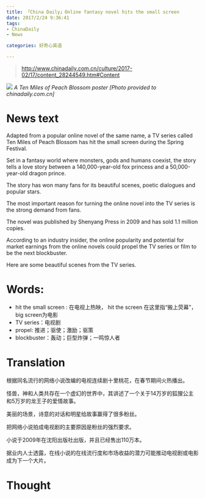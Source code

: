 ```yaml
---
title: 「China Daily」Online fantasy novel hits the small screen
date: 2017/2/24 9:36:41 
tags: 
- ChinaDaily
- News

categories: 好奇心英语

---
```



> http://www.chinadaily.com.cn/culture/2017-02/17/content_28244549.htm#Content

![](http://ojpgmz933.bkt.clouddn.com/17-2-24/19994832-file_1487900110056_47c9.png)
*A Ten Miles of Peach Blossom poster [Photo provided to chinadaily.com.cn]*

# News text

Adapted from a popular online novel of the same name, a TV series called Ten Miles of Peach Blossom has hit the small screen during the Spring Festival.

Set in a fantasy world where monsters, gods and humans coexist, the story tells a love story between a 140,000-year-old fox princess and a 50,000-year-old dragon prince.

The story has won many fans for its beautiful scenes, poetic dialogues and popular stars.

The most important reason for turning the online novel into the TV series is the strong demand from fans.

The novel was published by Shenyang Press in 2009 and has sold 1.1 million copies.

According to an industry insider, the online popularity and potential for market earnings from the online novels could propel the TV series or film to be the next blockbuster.

Here are some beautiful scenes from the TV series.

<!-- more -->
# Words:

- hit the small screen : 在电视上热映， hit the screen 在这里指“搬上荧幕”，big screen为电影
- TV series：电视剧
- propel: 推进；驱使；激励；驱策
- blockbuster：轰动；巨型炸弹；一鸣惊人者

# Translation

根据同名流行的网络小说改编的电视连续剧十里桃花，在春节期间火热播出。

怪兽，神和人类共存在一个虚幻的世界中，其讲述了一个关于14万岁的狐狸公主和5万岁的龙王子的爱情故事。

美丽的场景，诗意的对话和明星给故事赢得了很多粉丝。

把网络小说拍成电视剧的主要原因是粉丝的强烈要求。

小说于2009年在沈阳出版社出版，并且已经售出110万本。

据业内人士透露，在线小说的在线流行度和市场收益的潜力可能推动电视剧或电影成为下一个大片。

# Thought

